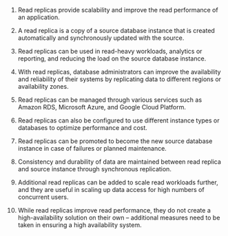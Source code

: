 1. Read replicas provide scalability and improve the read performance of an application.

2. A read replica is a copy of a source database instance that is created automatically and synchronously updated with the source.

3. Read replicas can be used in read-heavy workloads, analytics or reporting, and reducing the load on the source database instance.

4. With read replicas, database administrators can improve the availability and reliability of their systems by replicating data to different regions or availability zones.

5. Read replicas can be managed through various services such as Amazon RDS, Microsoft Azure, and Google Cloud Platform.

6. Read replicas can also be configured to use different instance types or databases to optimize performance and cost.

7. Read replicas can be promoted to become the new source database instance in case of failures or planned maintenance.

8. Consistency and durability of data are maintained between read replica and source instance through synchronous replication.

9. Additional read replicas can be added to scale read workloads further, and they are useful in scaling up data access for high numbers of concurrent users.

10. While read replicas improve read performance, they do not create a high-availability solution on their own – additional measures need to be taken in ensuring a high availability system.